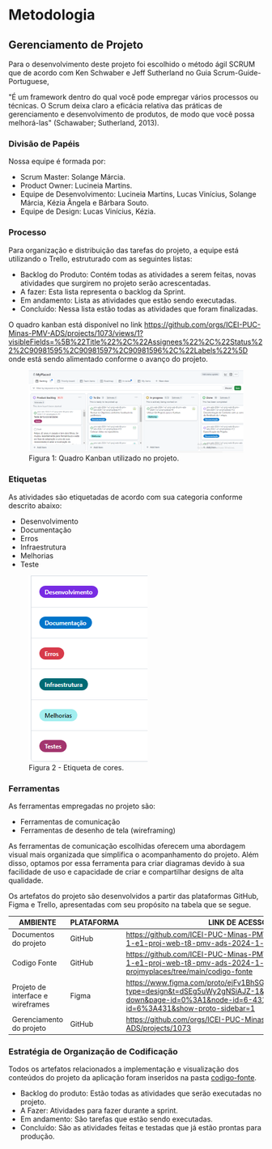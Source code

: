 
# Metodologia

## Gerenciamento de Projeto
Para o desenvolvimento deste projeto foi escolhido o método ágil SCRUM que de acordo com Ken Schwaber e Jeff Sutherland no Guia Scrum-Guide-Portuguese,

"É um framework dentro do qual você pode empregar vários processos ou técnicas. O Scrum deixa claro a eficácia relativa das práticas de gerenciamento e desenvolvimento de produtos, de modo que você possa melhorá-las" (Schawaber; Sutherland, 2013).

### Divisão de Papéis

Nossa equipe é formada por:
- Scrum Master: Solange Márcia.
- Product Owner: Lucineia Martins.
- Equipe de Desenvolvimento: Lucineia Martins, Lucas Vinícius, Solange Márcia, Kézia Ângela e Bárbara Souto.
- Equipe de Design: Lucas Vinícius, Kézia.

### Processo

Para organização e distribuição das tarefas do projeto, a equipe está utilizando o Trello, estruturado com as seguintes listas: 

<ul>
  <li>Backlog do Produto: Contém todas as atividades a serem feitas, novas atividades que surgirem no projeto serão acrescentadas.</li>
  <li>A fazer: Esta lista representa o backlog da Sprint.</li>
  <li>Em andamento: Lista as atividades que estão sendo executadas.</li>
  <li>Concluído: Nessa lista estão todas as atividades que foram finalizadas.</li>
 </ul>

O quadro kanban está disponível no link https://github.com/orgs/ICEI-PUC-Minas-PMV-ADS/projects/1073/views/1?visibleFields=%5B%22Title%22%2C%22Assignees%22%2C%22Status%22%2C90981595%2C90981597%2C90981596%2C%22Labels%22%5D onde está sendo alimentado conforme o avanço do projeto.

<figure> 
  <img src="/documentos/img/quadroKanban.png">
    <figcaption>Figura 1: Quadro Kanban utilizado no projeto.</figcaption>
</figure> 
  
<h3>Etiquetas</h3>
<p>As atividades são etiquetadas de acordo com sua categoria conforme descrito abaixo:</p>

<ul>
  <li>Desenvolvimento</li>
  <li>Documentação</li>
  <li>Erros</li>
  <li>Infraestrutura</li>
  <li>Melhorias</li>
  <li>Teste</li>
</ul>

<figure> 
  <img src="/documentos/img/Etiquetas.png">
    <figcaption>Figura 2 - Etiqueta de cores.</figcaption>
</figure> 
  
### Ferramentas

As ferramentas empregadas no projeto são:

- Ferramentas de comunicação
- Ferramentas de desenho de tela (wireframing)

As ferramentas de comunicação escolhidas oferecem uma abordagem visual mais organizada que simplifica o acompanhamento do projeto. Além disso, optamos por essa ferramenta para criar diagramas devido à sua facilidade de uso e capacidade de criar e compartilhar designs de alta qualidade.

<p>Os artefatos do projeto são desenvolvidos a partir das plataformas GitHub, Figma e Trello, apresentadas com seu propósito na tabela que se segue.<p/>

| AMBIENTE | PLATAFORMA |LINK DE ACESSO                 |
|--------------------|--------------------------------------------------------------------------------|----------------------------------------|
|Documentos do projeto  | GitHub | https://github.com/ICEI-PUC-Minas-PMV-ADS/pmv-ads-2024-1-e1-proj-web-t8-pmv-ads-2024-1-e1-projmyplaces |
|Codigo Fonte | GitHub | https://github.com/ICEI-PUC-Minas-PMV-ADS/pmv-ads-2024-1-e1-proj-web-t8-pmv-ads-2024-1-e1-projmyplaces/tree/main/codigo-fonte|
|Projeto de interface e wireframes | Figma |https://www.figma.com/proto/ejFv1BhSGfapMhtXNPPIap/Untitled?type=design&t=dSEg5uWy2gNSiAJZ-1&scaling=scale-down&page-id=0%3A1&node-id=6-431&starting-point-node-id=6%3A431&show-proto-sidebar=1|
|Gerenciamento do projeto  | GitHub |https://github.com/orgs/ICEI-PUC-Minas-PMV-ADS/projects/1073|

### Estratégia de Organização de Codificação 

Todos os artefatos relacionados a implementação e visualização dos conteúdos do projeto da aplicação foram inseridos na pasta [codigo-fonte](https://github.com/ICEI-PUC-Minas-PMV-ADS/pmv-ads-2024-1-e1-proj-web-t8-pmv-ads-2024-1-e1-projmyplaces/tree/main/codigo-fonte). 
- Backlog do produto: Estão todas as atividades que serão executadas no projeto.  
- A Fazer: Atividades para fazer durante a sprint. 
- Em andamento: São tarefas que estão sendo executadas. 
- Concluído: São as atividades feitas e testadas que já estão prontas para produção.





